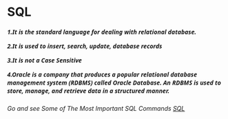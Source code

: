 # SQL
<h5 style="font-family: system-ui, -apple-system, BlinkMacSystemFont, 'Segoe UI', Roboto, Oxygen, Ubuntu, Cantarell, 'Open Sans', 'Helvetica Neue', sans-serif">
<p>
1.It is the standard language for dealing with relational database.
</p>
<p>
2.It is used to insert, search, update, database records
</p>
<p>
3.It is not a Case Sensitive
</p>
<p>
4.Oracle is a company that produces a popular relational database management system (RDBMS) called Oracle Database. An RDBMS is used to store, manage, and retrieve data in a structured manner.
</p>
</h5>


<h5 style="font-family: system-ui, -apple-system, BlinkMacSystemFont, 'Segoe UI', Roboto, Oxygen, Ubuntu, Cantarell, 'Open Sans', 'Helvetica Neue', sans-serif">
</h5>

###### Go and see Some of The Most Important SQL Commands [SQL](./MySQL/mysql.md)
